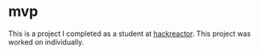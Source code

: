 # mvp
This is a project I completed as a student at [hackreactor](http://hackreactor.com). This project was worked on individually.
